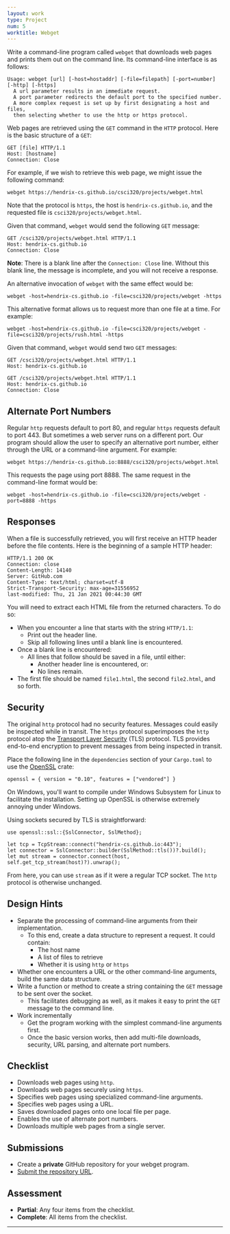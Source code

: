 ```yaml
---
layout: work
type: Project
num: 5
worktitle: Webget
---
```


Write a command-line program called `webget` that downloads web pages and prints 
them out on the command line. Its command-line interface is as follows:

```
Usage: webget [url] [-host=hostaddr] [-file=filepath] [-port=number] [-http] [-https]
  A url parameter results in an immediate request.
  A port parameter redirects the default port to the specified number.
  A more complex request is set up by first designating a host and files,
  then selecting whether to use the http or https protocol.
```

Web pages are retrieved using the `GET` command in the `HTTP` protocol. Here is 
the basic structure of a `GET`:

```
GET [file] HTTP/1.1
Host: [hostname]
Connection: Close

```

For example, if we wish to retrieve this web page, we might issue the following command:

```
webget https://hendrix-cs.github.io/csci320/projects/webget.html
```

Note that the protocol is `https`, the host is `hendrix-cs.github.io`, and the requested
file is `csci320/projects/webget.html`.

Given that command, `webget` would send the following `GET` message:

```
GET /csci320/projects/webget.html HTTP/1.1                                                                               
Host: hendrix-cs.github.io                                                                                              
Connection: Close

```

**Note**: There is a blank line after the `Connection: Close` line. Without this blank line,
the message is incomplete, and you will not receive a response. 

An alternative invocation of `webget` with the same effect would be:

```
webget -host=hendrix-cs.github.io -file=csci320/projects/webget -https
```

This alternative format allows us to request more than one file at a time. For example:

```
webget -host=hendrix-cs.github.io -file=csci320/projects/webget -file=csci320/projects/rush.html -https
```

Given that command, `webget` would send two `GET` messages:

```
GET /csci320/projects/webget.html HTTP/1.1                                                                               
Host: hendrix-cs.github.io                                                                                              

GET /csci320/projects/webget.html HTTP/1.1                                                                               
Host: hendrix-cs.github.io                                                                                              
Connection: Close

```

## Alternate Port Numbers

Regular `http` requests default to port 80, and regular `https` requests default to port 443. But sometimes a 
web server runs on a different port. Our program should allow the user to specify an alternative port number,
either through the URL or a command-line argument. For example:

```
webget https://hendrix-cs.github.io:8888/csci320/projects/webget.html
```

This requests the page using port 8888. The same request in the command-line format would be:

```
webget -host=hendrix-cs.github.io -file=csci320/projects/webget -port=8888 -https
```

## Responses

When a file is successfully retrieved, you will first receive an HTTP header before the file contents. 
Here is the beginning of a sample HTTP header:

```
HTTP/1.1 200 OK                                                                                                         Connection: close                                                                                                       Content-Length: 14140                                                                                                   
Server: GitHub.com                                                                                                      
Content-Type: text/html; charset=utf-8                                                                                  
Strict-Transport-Security: max-age=31556952                                                                             
last-modified: Thu, 21 Jan 2021 00:44:30 GMT
```

You will need to extract each HTML file from the returned characters. To do so:
* When you encounter a line that starts with the string `HTTP/1.1`:
  * Print out the header line.
  * Skip all following lines until a blank line is encountered.
* Once a blank line is encountered:
  * All lines that follow should be saved in a file, until either:
    * Another header line is encountered, or:
	* No lines remain.
* The first file should be named `file1.html`, the second `file2.html`, and so forth.

## Security

The original `http` protocol had no security features. Messages could easily be inspected while in transit. The 
`https` protocol superimposes the `http` protocol atop the 
[Transport Layer Security](https://en.wikipedia.org/wiki/Transport_Layer_Security) (TLS) protocol. TLS provides
end-to-end encryption to prevent messages from being inspected in transit.

Place the following line in the `dependencies` section of your `Cargo.toml` to use the [OpenSSL](https://crates.io/crates/openssl) crate:
```
openssl = { version = "0.10", features = ["vendored"] }
```

On Windows, you'll want to compile under Windows Subsystem for Linux to facilitate the installation. Setting up
OpenSSL is otherwise extremely annoying under Windows.

Using sockets secured by TLS is straightforward:

```
use openssl::ssl::{SslConnector, SslMethod};

let tcp = TcpStream::connect("hendrix-cs.github.io:443");
let connector = SslConnector::builder(SslMethod::tls())?.build();
let mut stream = connector.connect(host, self.get_tcp_stream(host)?).unwrap();
```

From here, you can use `stream` as if it were a regular TCP socket. The `http` protocol is otherwise unchanged.

## Design Hints

* Separate the processing of command-line arguments from their implementation.
  * To this end, create a data structure to represent a request. It could contain:
    * The host name
	* A list of files to retrieve
	* Whether it is using `http` or `https`
* Whether one encounters a URL or the other command-line arguments, build the same data structure.
* Write a function or method to create a string containing the `GET` message to be sent over the socket.
  * This facilitates debugging as well, as it makes it easy to print the `GET` message to the command line.
* Work incrementally
  * Get the program working with the simplest command-line arguments first.
  * Once the basic version works, then add multi-file downloads, security, URL parsing, and alternate port numbers.
  
## Checklist

* Downloads web pages using `http`.
* Downloads web pages securely using `https`.
* Specifies web pages using specialized command-line arguments.
* Specifies web pages using a URL.
* Saves downloaded pages onto one local file per page.
* Enables the use of alternate port numbers.
* Downloads multiple web pages from a single server.

## Submissions
* Create a **private** GitHub repository for your webget program.
* [Submit the repository URL](https://docs.google.com/forms/d/e/1FAIpQLSeCE51hAA4VV1jN_E4pVH1FDB3G6x7-GrIg5_MAP_qqMd6fAg/viewform?usp=sf_link).

## Assessment
* **Partial**: Any four items from the checklist.
* **Complete**: All items from the checklist.

------------------------------------------------------------------------
